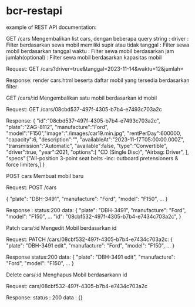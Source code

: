 # bcr-restapi
example of REST API documentation:

GET /cars
Mengembalikan list cars, dengan beberapa query string :
driver : Filter berdasarkan sewa mobil memiliki supir atau tidak
tanggal : Filter sewa mobil berdasarkan tanggal
waktu : Filter sewa mobil berdasarkan jam
jumlah(optional) : Filter sewa mobil berdasarkan kapasitas mobil

Request:
GET /cars?driver=true&tanggal=2023-11-14&waktu=12&jumlah=

Response:
render cars.html beserta daftar mobil yang tersedia berdasarkan filter

GET /cars/:id
Mengembalikan satu mobil berdasarkan id mobil

Request: 
GET /cars/08cbd537-497f-4305-b7b4-e7493c703a2c

Response:
{
  "id":"08cbd537-497f-4305-b7b4-e7493c703a2c",
  "plate":"ZAG-8112",
  "manufacture":"Ford",
  "model":"F150","image":"./images/car19.min.jpg",
  "rentPerDay":600000,
  "capacity":6,
  "description":"",
  "availableAt":"2023-11-17T05:00:00.000Z",
  "transmission":"Automatic",
  "available":false,
  "type":"Convertible",
  "driver":true,
  "year":2021,
  "options":[
              "CD (Single Disc)",
              "Airbag: Driver",
            ],
  "specs":["All-position 3-point seat belts -inc: outboard pretensioners & force limiters,]
  }


POST cars
Membuat mobil baru

Request:
POST /cars

{
  "plate": "DBH-3491",
  "manufacture": "Ford",
  "model": "F150",
  ...
}

Response :
status:200
data:
{
  "plate": "DBH-3491",
  "manufacture": "Ford",
  "model": "F150",
  ...
  "id": "08cbf532-497f-4305-b7b4-e7434c703a2c",
}

Patch cars/:id
Mengedit Mobil berdasarkan id

Request:
PATCH /cars/08cbf532-497f-4305-b7b4-e7434c703a2c:
{
  "plate": "DBH-3491 edit",
  "manufacture": "Ford",
  "model": "F150",
  ...
}

Response
status:200
data:
{
  "plate": "DBH-3491 edit",
  "manufacture": "Ford",
  "model": "F150",
  ...
}

Delete cars/:id
Menghapus Mobil berdasarkann id

Request:
cars/08cbf532-497f-4305-b7b4-e7434c703a2c

Response:
status : 200
data : {}

